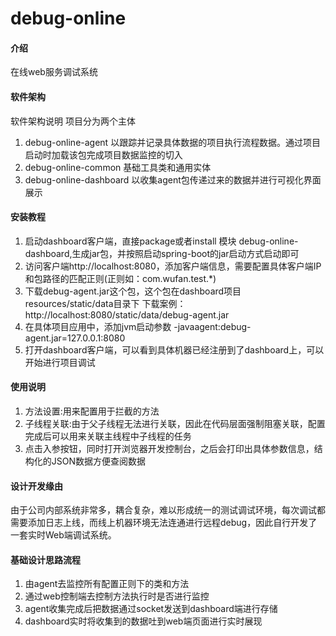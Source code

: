 # debug-online

#### 介绍
在线web服务调试系统

#### 软件架构
软件架构说明
项目分为两个主体
1.  debug-online-agent
以跟踪并记录具体数据的项目执行流程数据。通过项目启动时加载该包完成项目数据监控的切入
2.  debug-online-common
基础工具类和通用实体
3.  debug-online-dashboard
以收集agent包传递过来的数据并进行可视化界面展示


#### 安装教程

1.  启动dashboard客户端，直接package或者install 模块 debug-online-dashboard,生成jar包，并按照启动spring-boot的jar启动方式启动即可
2.  访问客户端http://localhost:8080，添加客户端信息，需要配置具体客户端IP和包路径的匹配正则(正则如：com.wufan.test.*)
3.  下载debug-agent.jar这个包，这个包在dashboard项目resources/static/data目录下
     下载案例：http://localhost:8080/static/data/debug-agent.jar
4.  在具体项目应用中，添加jvm启动参数 -javaagent:debug-agent.jar=127.0.0.1:8080
5.  打开dashboard客户端，可以看到具体机器已经注册到了dashboard上，可以开始进行项目调试

#### 使用说明

1.  方法设置:用来配置用于拦截的方法
2.  子线程关联:由于父子线程无法进行关联，因此在代码层面强制阻塞关联，配置完成后可以用来关联主线程中子线程的任务
3.  点击入参按钮，同时打开浏览器开发控制台，之后会打印出具体参数信息，结构化的JSON数据方便查阅数据

#### 设计开发缘由

由于公司内部系统非常多，耦合复杂，难以形成统一的测试调试环境，每次调试都需要添加日志上线，而线上机器环境无法连通进行远程debug，因此自行开发了一套实时Web端调试系统。


#### 基础设计思路流程
1.  由agent去监控所有配置正则下的类和方法
2.  通过web控制端去控制方法执行时是否进行监控
3.  agent收集完成后把数据通过socket发送到dashboard端进行存储
4.  dashboard实时将收集到的数据吐到web端页面进行实时展现



